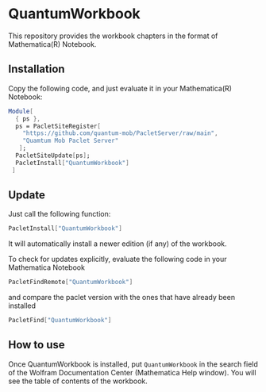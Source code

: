 # QuantumWorkbook

This repository provides the workbook chapters in the format of Mathematica(R) Notebook.


## Installation

Copy the following code, and just evaluate it in your Mathematica(R) Notebook:

```Mathematica
Module[
  { ps },
  ps = PacletSiteRegister[
    "https://github.com/quantum-mob/PacletServer/raw/main",
    "Quamtum Mob Paclet Server"
   ];
  PacletSiteUpdate[ps];
  PacletInstall["QuantumWorkbook"]
 ]
```


## Update

Just call the following function:

```Mathematica
PacletInstall["QuantumWorkbook"]
```
It will automatically install a newer edition (if any) of the workbook.

To check for updates explicitly, evaluate the following code in your Mathematica Notebook

```Mathematica
PacletFindRemote["QuantumWorkbook"]
```
and compare the paclet version with the ones that have already been installed

```Mathematica
PacletFind["QuantumWorkbook"]
```


## How to use

Once QuantumWorkbook is installed, put `QuantumWorkbook` in the search field of the Wolfram Documentation Center (Mathematica Help window). You will see the table of contents of the workbook.
